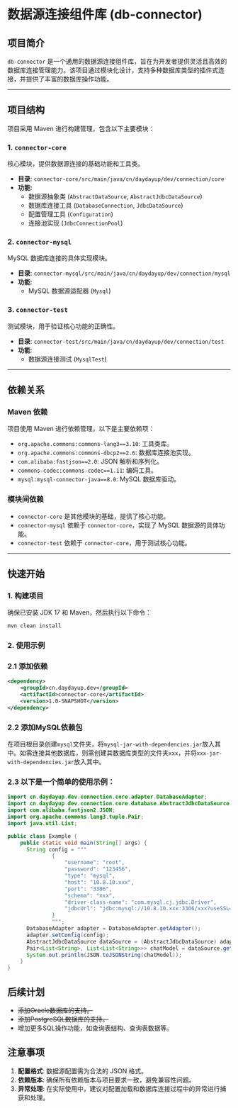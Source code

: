 # 数据源连接组件库 (db-connector)

## 项目简介

`db-connector` 是一个通用的数据源连接组件库，旨在为开发者提供灵活且高效的数据库连接管理能力。该项目通过模块化设计，支持多种数据库类型的插件式连接，并提供了丰富的数据库操作功能。

---

## 项目结构

项目采用 Maven 进行构建管理，包含以下主要模块：

### 1. `connector-core`
核心模块，提供数据源连接的基础功能和工具类。
- **目录**: `connector-core/src/main/java/cn/daydayup/dev/connection/core`
- **功能**:
    - 数据源抽象类 (`AbstractDataSource`, `AbstractJdbcDataSource`)
    - 数据库连接工具 (`DatabaseConnection`, `JdbcDataSource`)
    - 配置管理工具 (`Configuration`)
    - 连接池实现 (`JdbcConnectionPool`)

### 2. `connector-mysql`
MySQL 数据库连接的具体实现模块。
- **目录**: `connector-mysql/src/main/java/cn/daydayup/dev/connection/mysql`
- **功能**:
    - MySQL 数据源适配器 (`Mysql`)

### 3. `connector-test`
测试模块，用于验证核心功能的正确性。
- **目录**: `connector-test/src/main/java/cn/daydayup/dev/connection/test`
- **功能**:
    - 数据源连接测试 (`MysqlTest`)


---

## 依赖关系

### Maven 依赖
项目使用 Maven 进行依赖管理，以下是主要依赖项：
- `org.apache.commons:commons-lang3==3.10`: 工具类库。
- `org.apache.commons:commons-dbcp2==2.6`: 数据库连接池实现。
- `com.alibaba:fastjson==2.0`: JSON 解析和序列化。
- `commons-codec:commons-codec==1.11`: 编码工具。
- `mysql:mysql-connector-java==8.0`: MySQL 数据库驱动。

### 模块间依赖
- `connector-core` 是其他模块的基础，提供了核心功能。
- `connector-mysql` 依赖于 `connector-core`，实现了 MySQL 数据源的具体功能。
- `connector-test` 依赖于 `connector-core`，用于测试核心功能。

---

## 快速开始

### 1. 构建项目
确保已安装 JDK 17 和 Maven，然后执行以下命令：
```bash
mvn clean install
```

### 2. 使用示例

### 2.1 添加依赖
```xml
<dependency>
    <groupId>cn.daydayup.dev</groupId>
    <artifactId>connector-core</artifactId>
    <version>1.0-SNAPSHOT</version>
</dependency>
```

### 2.2 添加MySQL依赖包
在项目根目录创建`mysql`文件夹，将`mysql-jar-with-dependencies.jar`放入其中。如需连接其他数据库，则需创建其数据库类型的文件夹`xxx`，并将`xxx-jar-with-dependencies.jar`放入其中。

### 2.3 以下是一个简单的使用示例：

```java
import cn.daydayup.dev.connection.core.adapter.DatabaseAdapter;
import cn.daydayup.dev.connection.core.database.AbstractJdbcDataSource;
import com.alibaba.fastjson2.JSON;
import org.apache.commons.lang3.tuple.Pair;
import java.util.List;

public class Example { 
    public static void main(String[] args) {
      String config = """
              {
                  "username": "root",
                  "password": "123456",
                  "type": "mysql",
                  "host": "10.8.10.xxx",
                  "port": "3306",
                  "schema": "xxx",
                  "driver-class-name": "com.mysql.cj.jdbc.Driver",
                  "jdbcUrl": "jdbc:mysql://10.8.10.xxx:3306/xxx?useSSL=false"
              }
              """;
      DatabaseAdapter adapter = DatabaseAdapter.getAdapter();
      adapter.setConfig(config);
      AbstractJdbcDataSource dataSource = (AbstractJdbcDataSource) adapter.getDataSource();
      Pair<List<String>, List<List<String>>> chatModel = dataSource.getAllTableInfo();
      System.out.println(JSON.toJSONString(chatModel));
    }
}
```

## 后续计划
- ~~添加Oracle数据库的支持。~~
- ~~添加PostgreSQL数据库的支持。~~
- 增加更多SQL操作功能，如查询表结构、查询表数据等。

## 注意事项

1. **配置格式**: 数据源配置需为合法的 JSON 格式。
2. **依赖版本**: 确保所有依赖版本与项目要求一致，避免兼容性问题。
3. **异常处理**: 在实际使用中，建议对配置加载和数据库连接过程中的异常进行捕获和处理。
